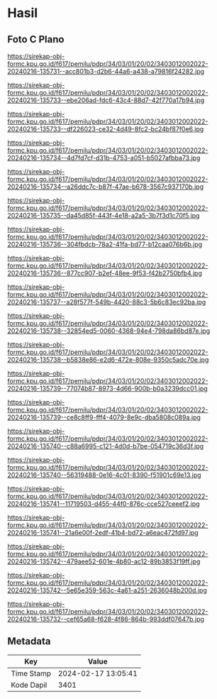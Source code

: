 # Hasil

## Foto C Plano

https://sirekap-obj-formc.kpu.go.id/f617/pemilu/pdpr/34/03/01/20/02/3403012002022-20240216-135731--acc801b3-d2b6-44a6-a438-a79816f24282.jpg

https://sirekap-obj-formc.kpu.go.id/f617/pemilu/pdpr/34/03/01/20/02/3403012002022-20240216-135733--ebe206ad-fdc6-43c4-88d7-42f770a17b94.jpg

https://sirekap-obj-formc.kpu.go.id/f617/pemilu/pdpr/34/03/01/20/02/3403012002022-20240216-135733--df226023-ce32-4d49-8fc2-bc24bf87f0e6.jpg

https://sirekap-obj-formc.kpu.go.id/f617/pemilu/pdpr/34/03/01/20/02/3403012002022-20240216-135734--4d7fd7cf-d31b-4753-a051-b5027afbba73.jpg

https://sirekap-obj-formc.kpu.go.id/f617/pemilu/pdpr/34/03/01/20/02/3403012002022-20240216-135734--a26ddc7c-b87f-47ae-b678-3567c937170b.jpg

https://sirekap-obj-formc.kpu.go.id/f617/pemilu/pdpr/34/03/01/20/02/3403012002022-20240216-135735--da45d85f-443f-4e18-a2a5-3b7f3d1c70f5.jpg

https://sirekap-obj-formc.kpu.go.id/f617/pemilu/pdpr/34/03/01/20/02/3403012002022-20240216-135736--304fbdcb-78a2-41fa-bd77-b12caa076b6b.jpg

https://sirekap-obj-formc.kpu.go.id/f617/pemilu/pdpr/34/03/01/20/02/3403012002022-20240216-135736--877cc907-b2ef-48ee-9f53-f42b2750bfb4.jpg

https://sirekap-obj-formc.kpu.go.id/f617/pemilu/pdpr/34/03/01/20/02/3403012002022-20240216-135737--a28f577f-549b-4420-88c3-5b6c83ec92ba.jpg

https://sirekap-obj-formc.kpu.go.id/f617/pemilu/pdpr/34/03/01/20/02/3403012002022-20240216-135738--32854ed5-0060-4368-94e4-798da86bd87e.jpg

https://sirekap-obj-formc.kpu.go.id/f617/pemilu/pdpr/34/03/01/20/02/3403012002022-20240216-135738--b5838e86-e2d6-472e-808e-9350c5adc70e.jpg

https://sirekap-obj-formc.kpu.go.id/f617/pemilu/pdpr/34/03/01/20/02/3403012002022-20240216-135739--77074b87-8973-4d66-900b-b0a3239dcc01.jpg

https://sirekap-obj-formc.kpu.go.id/f617/pemilu/pdpr/34/03/01/20/02/3403012002022-20240216-135739--ce8c8ff9-fff4-4079-8e9c-dba5808c089a.jpg

https://sirekap-obj-formc.kpu.go.id/f617/pemilu/pdpr/34/03/01/20/02/3403012002022-20240216-135740--c88a6995-c121-4d0d-b7be-054719c36d3f.jpg

https://sirekap-obj-formc.kpu.go.id/f617/pemilu/pdpr/34/03/01/20/02/3403012002022-20240216-135740--56319488-0e16-4c01-8390-f51901c69e13.jpg

https://sirekap-obj-formc.kpu.go.id/f617/pemilu/pdpr/34/03/01/20/02/3403012002022-20240216-135741--11719503-d455-44f0-876c-cce527ceeef2.jpg

https://sirekap-obj-formc.kpu.go.id/f617/pemilu/pdpr/34/03/01/20/02/3403012002022-20240216-135741--21a6e00f-2edf-41b4-bd72-a6eac472fd97.jpg

https://sirekap-obj-formc.kpu.go.id/f617/pemilu/pdpr/34/03/01/20/02/3403012002022-20240216-135742--479aee52-601e-4b80-ac12-89b3853f19ff.jpg

https://sirekap-obj-formc.kpu.go.id/f617/pemilu/pdpr/34/03/01/20/02/3403012002022-20240216-135742--5e65e359-563c-4a61-a251-2636048b200d.jpg

https://sirekap-obj-formc.kpu.go.id/f617/pemilu/pdpr/34/03/01/20/02/3403012002022-20240216-135732--cef65a68-f628-4f86-864b-993ddf07647b.jpg


## Metadata

| Key        | Value               |
| ---------- | ------------------- |
| Time Stamp | 2024-02-17 13:05:41 |
| Kode Dapil | 3401                |



